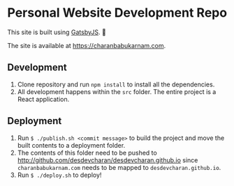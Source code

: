 # Personal Website Development Repo

This site is built using [GatsbyJS](https://www.gatsbyjs.org/). :rocket:

The site is available at https://charanbabukarnam.com.

## Development

1. Clone repository and run `npm install` to install all the dependencies.
2. All development happens within the `src` folder. The entire project is a React application.

## Deployment

1. Run `$ ./publish.sh <commit message>` to build the project and move the built contents to a deployment folder.
2. The contents of this folder need to be pushed to http://github.com/desdevcharan/desdevcharan.github.io since `charanbabukarnam.com` needs to be mapped to `desdevcharan.github.io`.
3. Run `$ ./deploy.sh` to deploy!